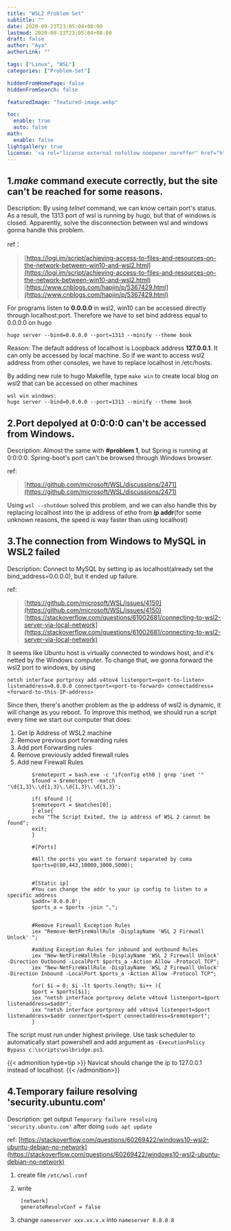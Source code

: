 ```yaml
---
title: "WSL2 Problem Set"
subtitle: ""
date: 2020-09-23T23:05:04+08:00
lastmod: 2020-09-23T23:05:04+08:00
draft: false
author: "Aya"
authorLink: ""

tags: ["Linux", "WSL"]
categories: ["Problem-Set"]

hiddenFromHomePage: false
hiddenFromSearch: false

featuredImage: "featured-image.webp"

toc:
  enable: true
  auto: false
math:
  enable: false
lightgallery: true
license: '<a rel="license external nofollow noopener noreffer" href="https://creativecommons.org/licenses/by-nc/4.0/" target="_blank">CC BY-NC 4.0</a>'
---
```


<!--more-->
## 1._make_ command execute correctly, but the site can't be reached for some reasons.

Description: By using _telnet_ command, we can know certain port's status. As a result, the 1313 port of wsl is running by hugo, but that of windows is closed. Apparently, solve the disconnection between wsl and windows gonna handle this problem.

ref：  
>[https://logi.im/script/achieving-access-to-files-and-resources-on-the-network-between-win10-and-wsl2.html](https://logi.im/script/achieving-access-to-files-and-resources-on-the-network-between-win10-and-wsl2.html)  
[https://www.cnblogs.com/hapjin/p/5367429.html](https://www.cnblogs.com/hapjin/p/5367429.html)

For programs listen to **0.0.0.0** in wsl2, win10 can be accessed directly through localhost:port. Therefore we have to set bind address equal to 0.0.0.0 on hugo

    hugo server --bind=0.0.0.0 --port=1313 --minify --theme book 

Reason: The default address of localhost is Loopback address **127.0.0.1**. It can only be accessed by local machine. So if we want to access wsl2 address from other consoles, we have to replace localhost in /etc/hosts.

By adding new rule to hugo Makefile, type `make win` to create local blog on wsl2 that can be accessed on other machines

    wsl win windows:  
    hugo server --bind=0.0.0.0 --port=1313 --minify --theme book  

## 2.Port depolyed at 0:0:0:0 can't be accessed from Windows.

Description: Almost the same with **#problem 1**, but Spring is running at 0:0:0:0. Spring-boot's port can't be browsed through Windows browser. 

ref:
>[https://github.com/microsoft/WSL/discussions/2471](https://github.com/microsoft/WSL/discussions/2471)

Using `wsl --shutdown` solved this problem, and we can also handle this by replacing localhost into the ip address of etho from **ip addr**(for some unknown reasons, the speed is way faster than using localhost)


## 3.The connection from Windows to MySQL in WSL2 failed

Description: Connect to MySQL by setting ip as localhost(already set the bind_address=0.0.0.0), but it ended up failure.

ref:
>[https://github.com/microsoft/WSL/issues/4150](https://github.com/microsoft/WSL/issues/4150)  
>[https://stackoverflow.com/questions/61002681/connecting-to-wsl2-server-via-local-network](https://stackoverflow.com/questions/61002681/connecting-to-wsl2-server-via-local-network)

It seems like Ubuntu host is virtually connected to windows host, and it's netted by the Windows computer. To change that, we gonna forward the wsl2 port to windows, by using

    netsh interface portproxy add v4tov4 listenport=<port-to-listen> listenaddress=0.0.0.0 connectport=<port-to-forward> connectaddress=<forward-to-this-IP-address>

Since then, there's another problem as the ip address of wsl2 is dynamic, it will change as you reboot. To improve this method, we should run a script every time we start our computer that does:
1. Get Ip Address of WSL2 machine
2. Remove previous port forwarding rules
3. Add port Forwarding rules
4. Remove previously added firewall rules
5. Add new Firewall Rules

```Script
        $remoteport = bash.exe -c "ifconfig eth0 | grep 'inet '"
        $found = $remoteport -match '\d{1,3}\.\d{1,3}\.\d{1,3}\.\d{1,3}';

        if( $found ){
        $remoteport = $matches[0];
        } else{
        echo "The Script Exited, the ip address of WSL 2 cannot be found";
        exit;
        }

        #[Ports]

        #All the ports you want to forward separated by coma
        $ports=@(80,443,10000,3000,5000);


        #[Static ip]
        #You can change the addr to your ip config to listen to a specific address
        $addr='0.0.0.0';
        $ports_a = $ports -join ",";


        #Remove Firewall Exception Rules
        iex "Remove-NetFireWallRule -DisplayName 'WSL 2 Firewall Unlock' ";

        #adding Exception Rules for inbound and outbound Rules
        iex "New-NetFireWallRule -DisplayName 'WSL 2 Firewall Unlock' -Direction Outbound -LocalPort $ports_a -Action Allow -Protocol TCP";
        iex "New-NetFireWallRule -DisplayName 'WSL 2 Firewall Unlock' -Direction Inbound -LocalPort $ports_a -Action Allow -Protocol TCP";

        for( $i = 0; $i -lt $ports.length; $i++ ){
        $port = $ports[$i];
        iex "netsh interface portproxy delete v4tov4 listenport=$port listenaddress=$addr";
        iex "netsh interface portproxy add v4tov4 listenport=$port listenaddress=$addr connectport=$port connectaddress=$remoteport";
        }
```
The script must run under highest privilege. Use task scheduler to automatically start powershell and add argument as `-ExecutionPolicy Bypass c:\scripts\wslbridge.ps1`.

{{< admonition type=tip >}}
  Navicat should change the ip to 127.0.0.1 instead of localhost.
{{< /admonition>}}

## 4.Temporary failure resolving 'security.ubuntu.com'

Description: get output `Temporary failure resolving 'security.ubuntu.com'` after doing `sudo apt update`

ref:
[https://stackoverflow.com/questions/60269422/windows10-wsl2-ubuntu-debian-no-network](https://stackoverflow.com/questions/60269422/windows10-wsl2-ubuntu-debian-no-network)

1. create file `/etc/wsl.conf`
2. write
   
        [network]  
        generateResolvConf = false
3. change `nameserver xxx.xx.x.x` into `nameserver 8.8.8.8`  
